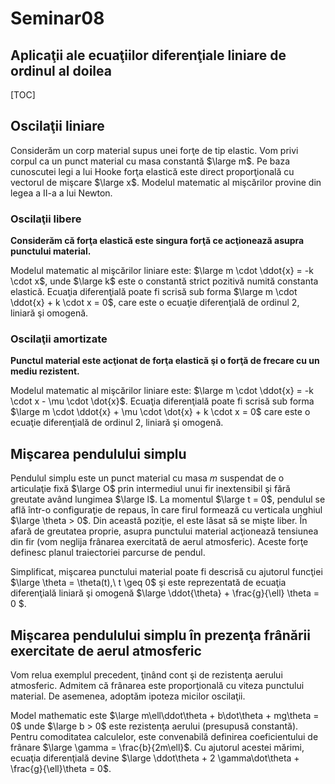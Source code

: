 # Seminar08

## Aplicaţii ale ecuaţiilor diferenţiale liniare de ordinul al doilea

[TOC]

## Oscilaţii liniare

Considerăm un corp material supus unei forţe de tip elastic. Vom privi corpul ca un punct material cu masa constantă $\large m$. Pe baza cunoscutei legi a lui Hooke forţa elastică este direct proporţională cu vectorul de mişcare $\large x$. Modelul matematic al mişcărilor provine din legea a II-a a lui Newton.

### Oscilaţii libere

**Considerăm că forţa elastică este singura forţă ce acţionează asupra punctului material.**

Modelul matematic al mişcărilor liniare este: $\large m \cdot \ddot{x} = -k \cdot x$, unde $\large k$ este o constantă strict pozitivă numită constanta elastică. Ecuaţia diferenţială poate fi scrisă sub forma $\large m \cdot \ddot{x} + k \cdot x = 0$, care este o ecuaţie diferenţială de ordinul 2, liniară şi omogenă.

### Oscilaţii amortizate

**Punctul material este acţionat de forţa elastică şi o forţă de frecare cu un mediu rezistent.**

Modelul matematic al mişcărilor liniare este: $\large m \cdot \ddot{x} = -k \cdot x - \mu \cdot \dot{x}$. Ecuaţia diferenţială poate fi scrisă sub forma $\large m \cdot \ddot{x} + \mu \cdot \dot{x} + k \cdot x = 0$ care este o ecuaţie diferenţială de ordinul 2, liniară şi omogenă.

## Mişcarea pendulului simplu

Pendulul simplu este un punct material cu masa $m$ suspendat de o articulaţie fixă $\large O$ prin intermediul unui fir inextensibil şi fără greutate având lungimea $\large l$. La momentul $\large t = 0$, pendulul se află într-o configuraţie de repaus, în care firul formează cu verticala unghiul $\large \theta > 0$. Din această poziţie, el este lăsat să se mişte liber. În afară de greutatea proprie, asupra punctului material acţionează tensiunea din fir (vom neglija frânarea exercitată de aerul atmosferic). Aceste forţe definesc planul traiectoriei parcurse de pendul.

Simplificat, mişcarea punctului material poate fi descrisă cu ajutorul funcţiei $\large \theta = \theta(t),\ t \geq 0$ şi este reprezentată de ecuaţia diferenţială liniară şi omogenă $\large \ddot{\theta} + \frac{g}{\ell} \theta = 0 $.

## Mişcarea pendulului simplu în prezenţa frânării exercitate de aerul atmosferic

Vom relua exemplul precedent, ţinând cont şi de rezistenţa aerului atmosferic. Admitem că frânarea este proporţională cu viteza punctului material. De asemenea, adoptăm ipoteza micilor oscilaţii.

Model mathematic este $\large m\ell\ddot\theta + b\dot\theta + mg\theta = 0$ unde $\large b > 0$ este rezistenţa aerului (presupusă constantă). Pentru comoditatea calculelor, este convenabilă definirea coeficientului de frânare $\large \gamma = \frac{b}{2m\ell}$. Cu ajutorul acestei mărimi, ecuaţia diferenţială devine $\large \ddot\theta + 2 \gamma\dot\theta + \frac{g}{\ell}\theta = 0$.